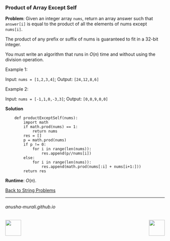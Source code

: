 ### Product of Array Except Self

**Problem**: Given an integer array `nums`, return an array answer such that `answer[i]` is equal to the product 
of all the elements of nums except `nums[i]`.

The product of any prefix or suffix of nums is guaranteed to fit in a 32-bit integer.

You must write an algorithm that runs in $O(n)$ time and without using the division operation.

 

Example 1:

Input: `nums = [1,2,3,4]`; Output: `[24,12,8,6]`

Example 2:

Input: `nums = [-1,1,0,-3,3]`; Output: `[0,0,9,0,0]`


**Solution**

```
    def productExceptSelf(nums):
        import math
        if math.prod(nums) == 1:
            return nums
        res = []
        p = math.prod(nums)
        if p != 0:
            for i in range(len(nums)):
                res.append(p//nums[i])
        else:
            for i in range(len(nums)):
                res.append(math.prod(nums[:i] + nums[i+1:]))
        return res
```


**Runtime**:  $O(n)$.

[Back to String Problems](./problems.md)

* * *
###### anusha-murali.github.io

<img src="https://github.com/anusha-murali/anusha-murali.github.io/assets/111596338/639243aa-2857-4595-a65a-7852762bb002" width="50" height="50" align="left">

[<img src="https://github.com/user-attachments/assets/989cfb30-4fb8-40f8-a812-8a054869aa32" width="50" height="50" align="right">](../index.md)

